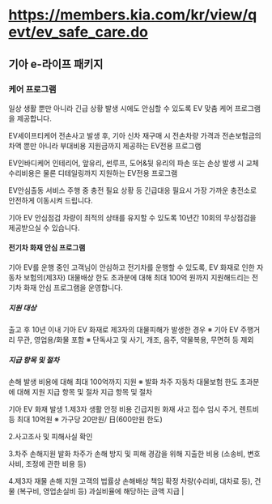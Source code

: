 # https://members.kia.com/kr/view/qevt/ev_safe_care.do

## 기아 e-라이프 패키지

### 케어 프로그램

일상 생활 뿐만 아니라 긴급 상황 발생 시에도 안심할 수 있도록 EV 맞춤 케어 프로그램을 제공합니다.

EV세이프티케어
전손사고 발생 후, 기아 신차 재구매 시 전손차량 가격과 전손보험금의 차액 뿐만 아니라 부대비용 지원금까지 제공하는 EV전용 프로그램

EV인바디케어
인테리어, 앞유리, 썬루프, 도어&뒷 유리의 파손 또는 손상 발생 시 교체 수리비용은 물론 디테일링까지 지원하는 EV전용 프로그램

EV안심출동 서비스
주행 중 충전 필요 상황 등 긴급대응 필요시 가장 가까운 충전소로 안전하게 이동시켜 드립니다.

기아 EV 안심점검
차량이 최적의 상태를 유지할 수 있도록 10년간 10회의 무상점검을 제공받으실 수 있습니다.

#### 전기차 화재 안심 프로그램

기아 EV를 운행 중인 고객님이 안심하고 전기차를 운행할 수 있도록, EV 화재로 인한 자동차 보험의(제3자) 대물배상 한도 초과분에 대해 최대 100억 원까지 지원해드리는 전기차 화재 안심 프로그램을 운영합니다.

##### 지원 대상

출고 후 10년 이내 기아 EV 화재로 제3자의 대물피해가 발생한 경우
※ 기아 EV 주행거리 무관, 영업용/화물 포함
※ 단독사고 및 사기, 개조, 음주, 약물복용, 무면허 등 제외

##### 지급 항목 및 절차

손해 발생 비용에 대해 최대 100억까지 지원 
※ 발화 차주 자동차 대물보험 한도 초과분에 대해 지원 지급 항목 및 절차 지급 항목 및 절차

기아 EV 화재 발생
1.제3자 생활 안정 비용 긴급지원
화재 사고 접수
임시 주거, 렌트비 등 최대 10억원 ※ 가구당 20만원/ 日(600만원 한도)

2.사고조사 및 피해사실 확인

3.차주 손해지원
발화 차주가 손해 방지 및 피해 경감을 위해 지출한 비용 (소송비, 변호사비, 조정에 관한 비용 등)  

4.제3자 재물 손해 지원
고객의 법률상 손해배상 책임 확정
차량(수리비, 대차료 등), 건물 (복구비, 영업손실비 등)  과실비율에 해당하는 금액 지급 |